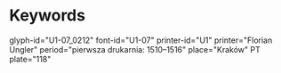 # Keywords
glyph-id="U1-07_0212"
font-id="U1-07"
printer-id="U1"
printer="Florian Ungler"
period="pierwsza drukarnia: 1510–1516"
place="Kraków"
PT plate="118"
